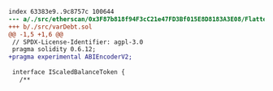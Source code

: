 ```diff --git a/./src/etherscan/0x3F87b818f94F3cC21e47FD3Bf015E8D8183A3E08/Flattened.sol b/./src/varDebt.sol
index 63383e9..9c8757c 100644
--- a/./src/etherscan/0x3F87b818f94F3cC21e47FD3Bf015E8D8183A3E08/Flattened.sol
+++ b/./src/varDebt.sol
@@ -1,5 +1,6 @@
 // SPDX-License-Identifier: agpl-3.0
 pragma solidity 0.6.12;
+pragma experimental ABIEncoderV2;
 
 interface IScaledBalanceToken {
   /**
